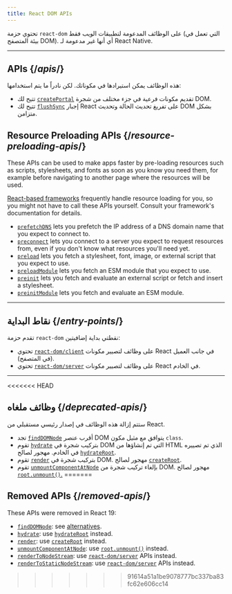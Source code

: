 ```yaml
---
title: React DOM APIs
---
```


<Intro>

تحتوي حزمة `react-dom` على الوظائف المدعومة لتطبيقات الويب فقط (التي تعمل في بيئة المتصفح DOM). أي أنها غير مدعومة لـ React Native.

</Intro>

---

## APIs {/*apis*/}

هذه الوظائف يمكن استيرادها في مكوناتك. لكن نادراً ما يتم استخدامها:

* تتيح لك [`createPortal`](/reference/react-dom/createPortal) تقديم مكونات فرعية في جزء مختلف من شجرة DOM.
* تتيح لك [`flushSync`](/reference/react-dom/flushSync) إجبار React على تفريغ تحديث الحالة وتحديث DOM بشكل متزامن.

## Resource Preloading APIs {/*resource-preloading-apis*/}

These APIs can be used to make apps faster by pre-loading resources such as scripts, stylesheets, and fonts as soon as you know you need them, for example before navigating to another page where the resources will be used.

[React-based frameworks](/learn/start-a-new-react-project) frequently handle resource loading for you, so you might not have to call these APIs yourself. Consult your framework's documentation for details.

* [`prefetchDNS`](/reference/react-dom/prefetchDNS) lets you prefetch the IP address of a DNS domain name that you expect to connect to.
* [`preconnect`](/reference/react-dom/preconnect) lets you connect to a server you expect to request resources from, even if you don't know what resources you'll need yet.
* [`preload`](/reference/react-dom/preload) lets you fetch a stylesheet, font, image, or external script that you expect to use.
* [`preloadModule`](/reference/react-dom/preloadModule) lets you fetch an ESM module that you expect to use.
* [`preinit`](/reference/react-dom/preinit) lets you fetch and evaluate an external script or fetch and insert a stylesheet.
* [`preinitModule`](/reference/react-dom/preinitModule) lets you fetch and evaluate an ESM module.

---

## نقاط البداية {/*entry-points*/}

تقدم حزمة `react-dom` نقطتي بداية إضافيتين:

* تحتوي [`react-dom/client`](/reference/react-dom/client) على وظائف لتصيير مكونات React في جانب العميل (في المتصفح).
* تحتوي [`react-dom/server`](/reference/react-dom/server) على وظائف لتصيير مكونات React في الخادم.

---

<<<<<<< HEAD
## وظائف ملغاه {/*deprecated-apis*/}

<Deprecated>

ستتم إزالة هذه الوظائف في إصدار رئيسي مستقبلي من React.

</Deprecated>

* تجد [`findDOMNode`](/reference/react-dom/findDOMNode) أقرب عنصر DOM يتوافق مع مثيل مكون `class`.
* تقوم [`hydrate`](/reference/react-dom/hydrate) بتركيب شجرة في DOM التي تم إنشاؤها من HTML الذي تم تصييره في الخادم. مهجور لصالح [`hydrateRoot`](/reference/react-dom/client/hydrateRoot).
* تقوم [`render`](/reference/react-dom/render) بتركيب شجرة في DOM. مهجور لصالح [`createRoot`](/reference/react-dom/client/createRoot).
* تقوم [`unmountComponentAtNode`](/reference/react-dom/unmountComponentAtNode) بإلغاء تركيب شجرة من DOM. مهجور لصالح [`root.unmount()`.](/reference/react-dom/client/createRoot#root-unmount)
=======
## Removed APIs {/*removed-apis*/}

These APIs were removed in React 19:

* [`findDOMNode`](https://18.react.dev/reference/react-dom/findDOMNode): see [alternatives](https://18.react.dev/reference/react-dom/findDOMNode#alternatives).
* [`hydrate`](https://18.react.dev/reference/react-dom/hydrate): use [`hydrateRoot`](/reference/react-dom/client/hydrateRoot) instead.
* [`render`](https://18.react.dev/reference/react-dom/render): use [`createRoot`](/reference/react-dom/client/createRoot) instead.
* [`unmountComponentAtNode`](/reference/react-dom/unmountComponentAtNode): use [`root.unmount()`](/reference/react-dom/client/createRoot#root-unmount) instead.
* [`renderToNodeStream`](https://18.react.dev/reference/react-dom/server/renderToNodeStream): use [`react-dom/server`](/reference/react-dom/server) APIs instead.
* [`renderToStaticNodeStream`](https://18.react.dev/reference/react-dom/server/renderToStaticNodeStream): use [`react-dom/server`](/reference/react-dom/server) APIs instead.
>>>>>>> 91614a51a1be9078777bc337ba83fc62e606cc14
